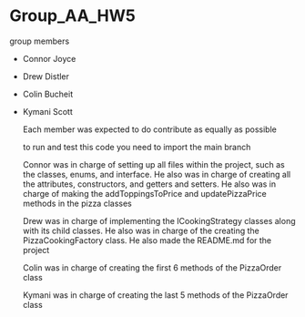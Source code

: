 # Group_AA_HW5

group members
- Connor Joyce
- Drew Distler
- Colin Bucheit
- Kymani Scott

  Each member was expected to do contribute as equally as possible

  to run and test this code you need to import the main branch

  Connor was in charge of setting up all files within the project, such as the classes, enums, and interface. He also was in charge of creating all the attributes, constructors, and getters and setters. He also was in charge of making the addToppingsToPrice and updatePizzaPrice methods in the pizza classes

  Drew was in charge of implementing the ICookingStrategy classes along with its child classes. He also was in charge of the creating the PizzaCookingFactory class. He also made the README.md for the project

  Colin was in charge of creating the first 6 methods of the PizzaOrder class

  Kymani was in charge of creating the last 5 methods of the PizzaOrder class
